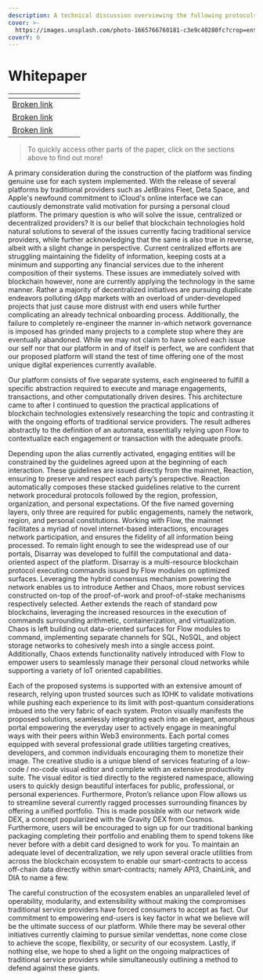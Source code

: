 ```yaml
---
description: A technical discussion overviewing the following protocols
cover: >-
  https://images.unsplash.com/photo-1665766760181-c3e9c40280fc?crop=entropy&cs=tinysrgb&fm=jpg&ixid=MnwxOTcwMjR8MHwxfHJhbmRvbXx8fHx8fHx8fDE2NjcxOTIxMzI&ixlib=rb-4.0.3&q=80
coverY: 0
---
```


# Whitepaper

<table data-view="cards"><thead><tr><th data-card-target data-type="content-ref"></th><th data-hidden></th><th data-hidden></th><th data-hidden></th></tr></thead><tbody><tr><td><a href="broken-reference">Broken link</a></td><td></td><td></td><td></td></tr><tr><td><a href="broken-reference">Broken link</a></td><td></td><td></td><td></td></tr><tr><td><a href="broken-reference">Broken link</a></td><td></td><td></td><td></td></tr></tbody></table>

> To quickly access other parts of the paper, click on the sections above to find out more!

A primary consideration during the construction of the platform was finding genuine use for each system implemented. With the release of several platforms by traditional providers such as JetBrains Fleet, Deta Space, and Apple's newfound commitment to iCloud's online interface we can cautiously demonstrate valid motivation for pursing a personal cloud platform. The primary question is who will solve the issue, centralized or decentralized providers? It is our belief that blockchain technologies hold natural solutions to several of the issues currently facing traditional service providers, while further acknowledging that the same is also true in reverse, albeit with a slight change in perspective. Current centralized efforts are struggling maintaining the fidelity of information, keeping costs at a minimum and supporting any financial services due to the inherent composition of their systems. These issues are immediately solved with blockchain however, none are currently applying the technology in the same manner. Rather a majority of decentralized initiatives are pursuing duplicate endeavors polluting dApp markets with an overload of under-developed projects that just cause more distrust with end users while further complicating an already technical onboarding process. Additionally, the failure to completely re-engineer the manner in-which network governance is imposed has grinded many projects to a complete stop where they are eventually abandoned. While we may not claim to have solved each issue our self nor that our platform in and of itself is perfect, we are confident that our proposed platform will stand the test of time offering one of the most unique digital experiences currently available.

Our platform consists of five separate systems, each engineered to fulfill a specific abstraction required to execute and manage engagements, transactions, and other computationally driven desires. This architecture came to after I continued to question the practical applications of blockchain technologies extensively researching the topic and contrasting it with the ongoing efforts of traditional service providers. The result adheres abstractly to the definition of an automata, essentially relying upon Flow to contextualize each engagement or transaction with the adequate proofs.&#x20;

Depending upon the alias currently activated, engaging entities will be constrained by the guidelines agreed upon at the beginning of each interaction. These guidelines are issued directly from the mainnet, Reaction, ensuring to preserve and respect each party’s perspective. Reaction automatically composes these stacked guidelines relative to the current network procedural protocols followed by the region, profession, organization, and personal expectations. Of the five named governing layers, only three are required for public engagements, namely the network, region, and personal constitutions. Working with Flow, the mainnet facilitates a myriad of novel internet-based interactions, encourages network participation, and ensures the fidelity of all information being processed. To remain light enough to see the widespread use of our portals, Disarray was developed to fulfill the computational and data-oriented aspect of the platform. Disarray is a multi-resource blockchain protocol executing commands issued by Flow modules on optimized surfaces. Leveraging the hybrid consensus mechanism powering the network enables us to introduce Aether and Chaos, more robust services constructed on-top of the proof-of-work and proof-of-stake mechanisms respectively selected. Aether extends the reach of standard pow blockchains, leveraging the increased resources in the execution of commands surrounding arithmetic, containerization, and virtualization. Chaos is left building out data-oriented surfaces for Flow modules to command, implementing separate channels for SQL, NoSQL, and object storage networks to cohesively mesh into a single access point. Additionally, Chaos extends functionality natively introduced with Flow to empower users to seamlessly manage their personal cloud networks while supporting a variety of IoT oriented capabilities.&#x20;

Each of the proposed systems is supported with an extensive amount of research, relying upon trusted sources such as IOHK to validate motivations while pushing each experience to its limit with post-quantum considerations imbued into the very fabric of each system. Proton visually manifests the proposed solutions, seamlessly integrating each into an elegant, amorphous portal empowering the everyday user to actively engage in meaningful ways with their peers within Web3 environments. Each portal comes equipped with several professional grade utilities targeting creatives, developers, and common individuals encouraging them to monetize their image. The creative studio is a unique blend of services featuring of a low-code / no-code visual editor and complete with an extensive productivity suite. The visual editor is tied directly to the registered namespace, allowing users to quickly design beautiful interfaces for public, professional, or personal experiences. Furthermore, Proton’s reliance upon Flow allows us to streamline several currently ragged processes surrounding finances by offering a unified portfolio. This is made possible with our network wide DEX, a concept popularized with the Gravity DEX from Cosmos. Furthermore, users will be encouraged to sign up for our traditional banking packaging completing their portfolio and enabling them to spend tokens like never before with a debit card designed to work for you.  To maintain an adequate level of decentralization, we rely upon several oracle utilities from across the blockchain ecosystem to enable our smart-contracts to access off-chain data directly within smart-contracts; namely API3, ChainLink, and DIA to name a few.

The careful construction of the ecosystem enables an unparalleled level of operability, modularity, and extensibility without making the compromises traditional service providers have forced consumers to accept as fact. Our commitment to empowering end-users is key factor in what we believe will be the ultimate success of our platform. While there may be several other initiatives currently claiming to pursue similar vendettas, none come close to achieve the scope, flexibility, or security of our ecosystem. Lastly, if nothing else, we hope to shed a light on the ongoing malpractices of traditional service providers while simultaneously outlining a method to defend against these giants.
